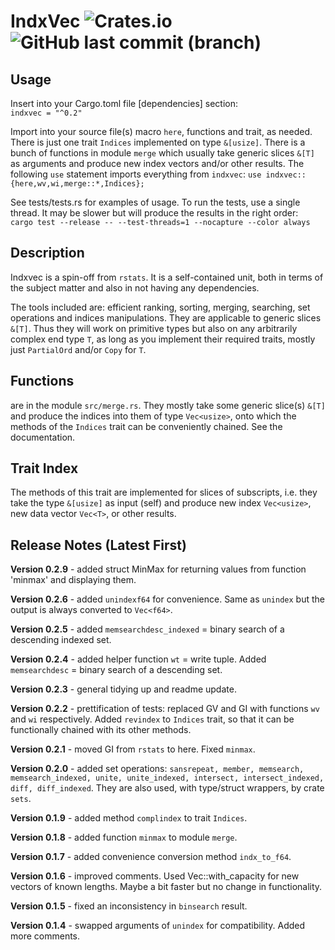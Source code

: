 # IndxVec  ![Crates.io](https://img.shields.io/crates/v/indxvec?logo=rust) ![GitHub last commit (branch)](https://img.shields.io/github/last-commit/liborty/indxvec/HEAD?logo=github)  

## Usage

Insert into your Cargo.toml file [dependencies] section:  
`indxvec = "^0.2"`

Import into your source file(s) macro `here`, functions and trait, as needed. There is just one trait `Indices` implemented on type `&[usize]`. There is a bunch of functions in module `merge` which usually take generic slices `&[T]` as arguments and produce new index vectors and/or other results. The following `use` statement imports everything from `indxvec`:
`use indxvec::{here,wv,wi,merge::*,Indices};`

See tests/tests.rs for examples of usage. To run the tests, use a single thread. It may be slower but will produce the results in the right order:  
`cargo test --release -- --test-threads=1 --nocapture --color always`

## Description

Indxvec is a spin-off from `rstats`. It is a self-contained unit, both in terms of the subject matter and also in not having any dependencies.

The tools included are: efficient ranking, sorting, merging, searching, set operations and indices manipulations. They are  applicable to generic slices `&[T]`. Thus they will work on primitive types but also on any arbitrarily complex end type `T`, as long as you implement their required traits, mostly just `PartialOrd` and/or `Copy` for `T`.

## Functions

are in the module `src/merge.rs`. They mostly take some generic slice(s) `&[T]` and produce the indices into them of type `Vec<usize>`, onto which the methods of the `Indices` trait can be conveniently chained. See the documentation.

## Trait Index

The methods of this trait are implemented for slices of subscripts, i.e. they take the type `&[usize]` as input (self) and produce new index `Vec<usize>`, new data vector `Vec<T>`, or other results.

## Release Notes (Latest First)

**Version 0.2.9** - added struct MinMax for returning values from function 'minmax' and displaying them.

**Version 0.2.6** - added `unindexf64` for convenience. Same as `unindex` but the output is always converted to `Vec<f64>`.

**Version 0.2.5** - added `memsearchdesc_indexed` = binary search of a descending indexed set.

**Version 0.2.4** - added helper function `wt` = write tuple. Added `memsearchdesc` = binary search of a descending set.

**Version 0.2.3** - general tidying up and readme update.

**Version 0.2.2** - prettification of tests: replaced GV and GI with functions `wv` and `wi` respectively. Added `revindex` to `Indices` trait, so that it can be functionally chained with its other methods.

**Version 0.2.1** - moved GI from `rstats` to here. Fixed `minmax`.

**Version 0.2.0** - added set operations: `sansrepeat, member, memsearch, memsearch_indexed, unite, unite_indexed, intersect, intersect_indexed, diff, diff_indexed`.  They are also used, with type/struct  wrappers, by crate `sets`.

**Version 0.1.9** - added method `complindex` to trait `Indices`.

**Version 0.1.8** - added function `minmax` to module `merge`.

**Version 0.1.7** - added convenience conversion method `indx_to_f64`.

**Version 0.1.6** - improved comments. Used Vec::with_capacity for new vectors of known lengths. Maybe a bit faster but no change in functionality.

**Version 0.1.5** - fixed an inconsistency in `binsearch` result.

**Version 0.1.4** - swapped arguments of `unindex` for compatibility. Added more comments.
